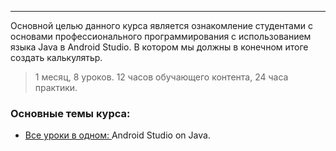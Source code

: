 ___

Основной целью данного курса является ознакомление студентами с основами профессионального программирования с использованием языка Java в Android Studio.
В котором мы должны в конечном итоге создать калькулятьр.

> 1 месяц, 8 уроков. 12 часов обучающего контента, 24 часа практики.

### Основные темы курса:
* [Все уроки в одном: ](https://github.com/khubulovi/My_Calculator) Android Studio on Java.

